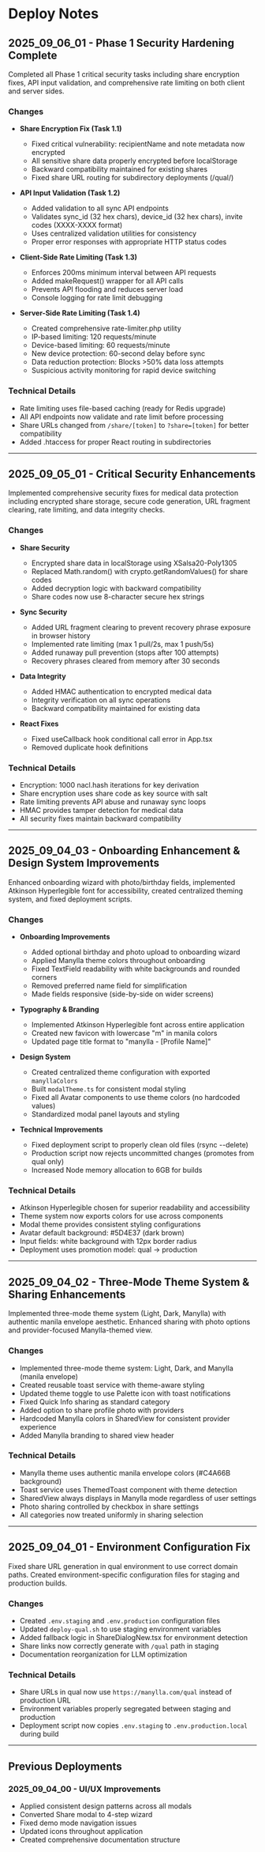 # Deploy Notes

## 2025_09_06_01 - Phase 1 Security Hardening Complete
Completed all Phase 1 critical security tasks including share encryption fixes, API input validation, and comprehensive rate limiting on both client and server sides.

### Changes
- **Share Encryption Fix (Task 1.1)**
  - Fixed critical vulnerability: recipientName and note metadata now encrypted
  - All sensitive share data properly encrypted before localStorage
  - Backward compatibility maintained for existing shares
  - Fixed share URL routing for subdirectory deployments (/qual/)

- **API Input Validation (Task 1.2)**
  - Added validation to all sync API endpoints
  - Validates sync_id (32 hex chars), device_id (32 hex chars), invite codes (XXXX-XXXX format)
  - Uses centralized validation utilities for consistency
  - Proper error responses with appropriate HTTP status codes

- **Client-Side Rate Limiting (Task 1.3)**
  - Enforces 200ms minimum interval between API requests
  - Added makeRequest() wrapper for all API calls
  - Prevents API flooding and reduces server load
  - Console logging for rate limit debugging

- **Server-Side Rate Limiting (Task 1.4)**
  - Created comprehensive rate-limiter.php utility
  - IP-based limiting: 120 requests/minute
  - Device-based limiting: 60 requests/minute  
  - New device protection: 60-second delay before sync
  - Data reduction protection: Blocks >50% data loss attempts
  - Suspicious activity monitoring for rapid device switching

### Technical Details
- Rate limiting uses file-based caching (ready for Redis upgrade)
- All API endpoints now validate and rate limit before processing
- Share URLs changed from `/share/[token]` to `?share=[token]` for better compatibility
- Added .htaccess for proper React routing in subdirectories

---

## 2025_09_05_01 - Critical Security Enhancements
Implemented comprehensive security fixes for medical data protection including encrypted share storage, secure code generation, URL fragment clearing, rate limiting, and data integrity checks.

### Changes
- **Share Security**
  - Encrypted share data in localStorage using XSalsa20-Poly1305
  - Replaced Math.random() with crypto.getRandomValues() for share codes
  - Added decryption logic with backward compatibility
  - Share codes now use 8-character secure hex strings

- **Sync Security**
  - Added URL fragment clearing to prevent recovery phrase exposure in browser history
  - Implemented rate limiting (max 1 pull/2s, max 1 push/5s)
  - Added runaway pull prevention (stops after 100 attempts)
  - Recovery phrases cleared from memory after 30 seconds

- **Data Integrity**
  - Added HMAC authentication to encrypted medical data
  - Integrity verification on all sync operations
  - Backward compatibility maintained for existing data

- **React Fixes**
  - Fixed useCallback hook conditional call error in App.tsx
  - Removed duplicate hook definitions

### Technical Details
- Encryption: 1000 nacl.hash iterations for key derivation
- Share encryption uses share code as key source with salt
- Rate limiting prevents API abuse and runaway sync loops
- HMAC provides tamper detection for medical data
- All security fixes maintain backward compatibility

---

## 2025_09_04_03 - Onboarding Enhancement & Design System Improvements
Enhanced onboarding wizard with photo/birthday fields, implemented Atkinson Hyperlegible font for accessibility, created centralized theming system, and fixed deployment scripts.

### Changes
- **Onboarding Improvements**
  - Added optional birthday and photo upload to onboarding wizard
  - Applied Manylla theme colors throughout onboarding
  - Fixed TextField readability with white backgrounds and rounded corners
  - Removed preferred name field for simplification
  - Made fields responsive (side-by-side on wider screens)

- **Typography & Branding**
  - Implemented Atkinson Hyperlegible font across entire application
  - Created new favicon with lowercase "m" in manila colors
  - Updated page title format to "manylla - [Profile Name]"

- **Design System**
  - Created centralized theme configuration with exported `manyllaColors`
  - Built `modalTheme.ts` for consistent modal styling
  - Fixed all Avatar components to use theme colors (no hardcoded values)
  - Standardized modal panel layouts and styling

- **Technical Improvements**
  - Fixed deployment script to properly clean old files (rsync --delete)
  - Production script now rejects uncommitted changes (promotes from qual only)
  - Increased Node memory allocation to 6GB for builds

### Technical Details
- Atkinson Hyperlegible chosen for superior readability and accessibility
- Theme system now exports colors for use across components
- Modal theme provides consistent styling configurations
- Avatar default background: #5D4E37 (dark brown)
- Input fields: white background with 12px border radius
- Deployment uses promotion model: qual → production

---

## 2025_09_04_02 - Three-Mode Theme System & Sharing Enhancements
Implemented three-mode theme system (Light, Dark, Manylla) with authentic manila envelope aesthetic. Enhanced sharing with photo options and provider-focused Manylla-themed view.

### Changes
- Implemented three-mode theme system: Light, Dark, and Manylla (manila envelope)
- Created reusable toast service with theme-aware styling
- Updated theme toggle to use Palette icon with toast notifications
- Fixed Quick Info sharing as standard category
- Added option to share profile photo with providers
- Hardcoded Manylla colors in SharedView for consistent provider experience
- Added Manylla branding to shared view header

### Technical Details
- Manylla theme uses authentic manila envelope colors (#C4A66B background)
- Toast service uses ThemedToast component with theme detection
- SharedView always displays in Manylla mode regardless of user settings
- Photo sharing controlled by checkbox in share settings
- All categories now treated uniformly in sharing selection

---

## 2025_09_04_01 - Environment Configuration Fix
Fixed share URL generation in qual environment to use correct domain paths. Created environment-specific configuration files for staging and production builds.

### Changes
- Created `.env.staging` and `.env.production` configuration files
- Updated `deploy-qual.sh` to use staging environment variables
- Added fallback logic in ShareDialogNew.tsx for environment detection
- Share links now correctly generate with `/qual` path in staging
- Documentation reorganization for LLM optimization

### Technical Details
- Share URLs in qual now use `https://manylla.com/qual` instead of production URL
- Environment variables properly segregated between staging and production
- Deployment script now copies `.env.staging` to `.env.production.local` during build

---

## Previous Deployments

### 2025_09_04_00 - UI/UX Improvements
- Applied consistent design patterns across all modals
- Converted Share modal to 4-step wizard
- Fixed demo mode navigation issues
- Updated icons throughout application
- Created comprehensive documentation structure

